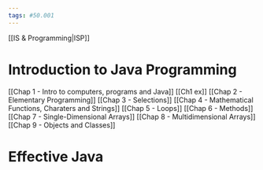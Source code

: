 ```yaml
---
tags: #50.001
---
```

[[IS & Programming|ISP]]

# Introduction to Java Programming
[[Chap 1 - Intro to computers, programs and Java]]
[[Ch1 ex]]
[[Chap 2 - Elementary Programming]]
[[Chap 3 - Selections]]
[[Chap 4 - Mathematical Functions, Charaters and Strings]]
[[Chap 5 - Loops]]
[[Chap 6 - Methods]]
[[Chap 7 - Single-Dimensional Arrays]]
[[Chap 8 - Multidimensional Arrays]]
[[Chap 9 - Objects and Classes]]


# Effective Java